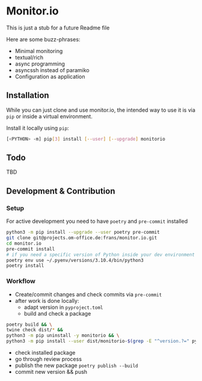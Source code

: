 # Monitor.io

This is just a stub for a future Readme file

Here are some buzz-phrases:

- Minimal monitoring
- textual/rich
- async programming
- asyncssh instead of paramiko
- Configuration as application


## Installation

While you can just clone and use monitor.io, the intended way to use it is via
`pip` or inside a virtual environment.

Install it locally using `pip`:

```sh
[<PYTHON> -m] pip[3] install [--user] [--upgrade] monitorio
```


## Todo

TBD


## Development & Contribution

### Setup

For active development you need to have `poetry` and `pre-commit` installed

```sh
python3 -m pip install --upgrade --user poetry pre-commit
git clone git@projects.om-office.de:frans/monitor.io.git
cd monitor.io
pre-commit install
# if you need a specific version of Python inside your dev environment
poetry env use ~/.pyenv/versions/3.10.4/bin/python3
poetry install
```

### Workflow

* Create/commit changes and check commits via `pre-commit`
* after work is done locally:
  - adapt version in `pyproject.toml`
  - build and check a package
```sh
poetry build && \
twine check dist/* &&
python3 -m pip uninstall -y monitorio && \
python3 -m pip install --user dist/monitorio-$(grep -E "^version.?=" pyproject.toml | cut -d '"' -f 2)-py3-none-any.whl
```
  - check installed package
  - go through review process
  - publish the new package `poetry publish --build`
  - commit new version && push
